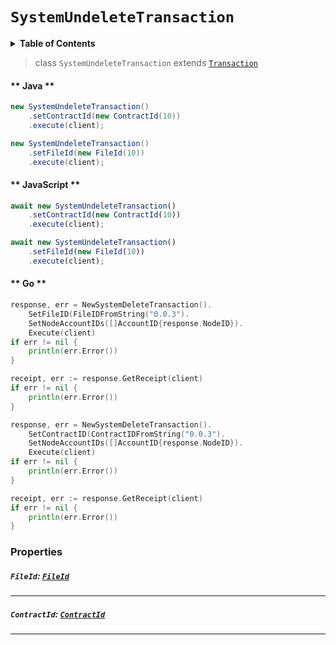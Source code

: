 # `SystemUndeleteTransaction`

<details>
<summary><b>Table of Contents</b></summary>

| Item | Java | JavaScript | Go
| - | - | - | - |
| [`FileId`](#fileid-fileidreferencefilefileidmd) | ✅ | ✅ | ✅
| [`ContractId`](#contractid-contractidreferencecontractcontractidmd) | ✅ | ✅ | ✅
</details>

> class `SystemUndeleteTransaction` extends [`Transaction`](reference/Transaction.md)

<!-- tabs:start -->

#### ** Java **

```java
new SystemUndeleteTransaction()
    .setContractId(new ContractId(10))
    .execute(client);

new SystemUndeleteTransaction()
    .setFileId(new FileId(10))
    .execute(client);
```

#### ** JavaScript **

```js
await new SystemUndeleteTransaction()
    .setContractId(new ContractId(10))
    .execute(client);

await new SystemUndeleteTransaction()
    .setFileId(new FileId(10))
    .execute(client);
```

#### ** Go **

```go
response, err = NewSystemDeleteTransaction().
    SetFileID(FileIDFromString("0.0.3").
    SetNodeAccountIDs([]AccountID{response.NodeID}).
    Execute(client)
if err != nil {
    println(err.Error())
}

receipt, err := response.GetReceipt(client)
if err != nil {
    println(err.Error())
}

response, err = NewSystemDeleteTransaction().
    SetContractID(ContractIDFromString("0.0.3").
    SetNodeAccountIDs([]AccountID{response.NodeID}).
    Execute(client)
if err != nil {
    println(err.Error())
}

receipt, err := response.GetReceipt(client)
if err != nil {
    println(err.Error())
}
```

<!-- tabs:end -->

### Properties

##### `FileId`: [`FileId`](reference/file/FileId.md)

---

##### `ContractId`: [`ContractId`](reference/contract/ContractId.md)

---
